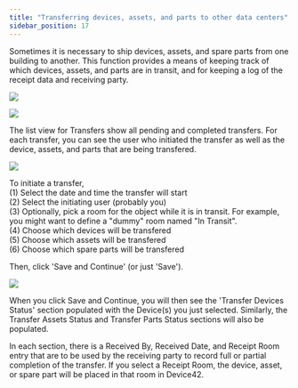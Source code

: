 ```yaml
---
title: "Transferring devices, assets, and parts to other data centers"
sidebar_position: 17
---
```


Sometimes it is necessary to ship devices, assets, and spare parts from one building to another. This function provides a means of keeping track of which devices, assets, and parts are in transit, and for keeping a log of the receipt data and receiving party.

![](/assets/images/wpid4485-media_1395944109828.png)

![](/assets/images/wpid4486-media_1395944172022.png)

The list view for Transfers show all pending and completed transfers. For each transfer, you can see the user who initiated the transfer as well as the device, assets, and parts that are being transfered.

![](/assets/images/wpid4487-media_1395944291003.png)

To initiate a transfer,  
(1) Select the date and time the transfer will start  
(2) Select the initiating user (probably you)  
(3) Optionally, pick a room for the object while it is in transit. For example, you might want to define a "dummy" room named "In Transit".  
(4) Choose which devices will be transfered  
(5) Choose which assets will be transfered  
(6) Choose which spare parts will be transfered

Then, click 'Save and Continue' (or just 'Save').

![](/assets/images/wpid4488-media_1395944638451.png)

When you click Save and Continue, you will then see the 'Transfer Devices Status' section populated with the Device(s) you just selected. Similarly, the Transfer Assets Status and Transfer Parts Status sections will also be populated.

In each section, there is a Received By, Received Date, and Receipt Room entry that are to be used by the receiving party to record full or partial completion of the transfer. If you select a Receipt Room, the device, asset, or spare part will be placed in that room in Device42.
